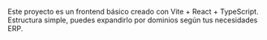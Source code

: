 <!-- Use this file to provide workspace-specific custom instructions to Copilot. For more details, visit https://code.visualstudio.com/docs/copilot/copilot-customization#_use-a-githubcopilotinstructionsmd-file -->

Este proyecto es un frontend básico creado con Vite + React + TypeScript. Estructura simple, puedes expandirlo por dominios según tus necesidades ERP.
